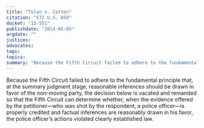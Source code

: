```yaml
---
title: "Tolan v. Cotton"
citation: "572 U.S. 650"
docket: "13-551"
publishdate: "2014-05-05"
argdate: ""
justices:
advocates:
tags:
topics:
summary: "Because the Fifth Circuit failed to adhere to the fundamental principle that, at the summary judgment stage, reasonable inferences should be drawn in favor of the non-moving party, the decision below is vacated and remanded so that the Fifth Circuit can determine whether, when the evidence offered by the petitioner—who was shot by the respondent, a police officer—is properly credited and factual inferences are reasonably drawn in his favor, the police officer’s actions violated clearly established law."
---
```

Because the Fifth Circuit failed to adhere to the fundamental principle that, at the summary judgment stage, reasonable inferences should be drawn in favor of the non-moving party, the decision below is vacated and remanded so that the Fifth Circuit can determine whether, when the evidence offered by the petitioner—who was shot by the respondent, a police officer—is properly credited and factual inferences are reasonably drawn in his favor, the police officer’s actions violated clearly established law.

